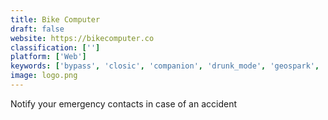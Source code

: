 ```yaml
---
title: Bike Computer
draft: false 
website: https://bikecomputer.co
classification: ['']
platform: ['Web']
keywords: ['bypass', 'closic', 'companion', 'drunk_mode', 'geospark', 'geozilla', 'guardian_circle', 'iris', 'neighbors', 'ping', 'redzone', 'safone', 'wover', 'watcher', 'wildfire']
image: logo.png
---
```

Notify your emergency contacts in case of an accident